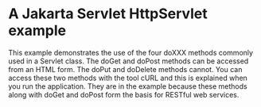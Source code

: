 # A Jakarta Servlet HttpServlet example

This example demonstrates the use of the four doXXX methods commonly used in a Servlet class. The doGet and doPost methods can be accessed from an HTML form. The doPut and doDelete methods cannot. You can access these two methods with the tool cURL and this is explained when you run the application. They are in the example because these methods along with doGet and doPost form the basis for RESTful web services.
